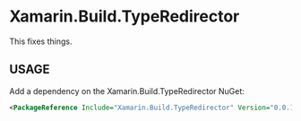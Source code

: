 ﻿# Xamarin.Build.TypeRedirector

This fixes things.

## USAGE

Add a dependency on the Xamarin.Build.TypeRedirector NuGet:

```xml
<PackageReference Include="Xamarin.Build.TypeRedirector" Version="0.0.1-preview" PrivateAssets="all" />
```
